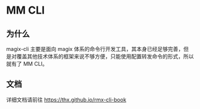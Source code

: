 # MM CLI

## 为什么
magix-cli 主要是面向 magix 体系的命令行开发工具，其本身已经足够完善，但是对覆盖其他技术体系的框架来说不够方便，只能使用配置转发命令的形式，所以就有了 MM CLI。

## 文档
详细文档请前往 https://thx.github.io/rmx-cli-book
